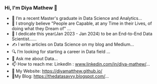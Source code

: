 ### Hi, I'm Diya Mathew 👋

- 🔭 I’m a recent Master's graduate in Data Science and Analytics...
- 🌱 I strongly believe "People are Capable, at any Time in their Lives, of doing what they Dream of" ...
- 🌱 I dedicate this year(Jan 2023 - Jan 2024) to be an End-to-End Data Scientist......
- ✍️ I write articles on Data Science on my blog and Medium...
- :mag: I’m looking for starting a career in Data field ...
- 💬 Ask me about Data...
- 📫 How to reach me: LinkedIn : www.linkedin.com/in/diya-mathew/...
- 🎯 My Website: https://diyamatthew.github.io/
- :pencil:My Blog: https://thedatasavvy.blogspot.com/...
<!--
**DiyaMatthew/DiyaMatthew** is a ✨ _special_ ✨ repository because its `README.md` (this file) appears on your GitHub profile.

Here are some ideas to get you started:

- 🔭 I’m currently doing Advanced MSc in Dta Science and Analytics...
- 🌱 I’m strongly believe "Learn continually — there’s always one more thing to learn" ...
- 👯 ✍️:pencil: I write articles of Data Science on my blog and Medium...
- 🤔 I’m looking for starting a career in Data field ...
- 💬 Ask me about ...
- 📫 How to reach me: LinkedIn : www.linkedin.com/in/diya-mathew/...
- 😄 My Blog: https://thedatasavvy.blogspot.com/...
- ⚡ Fun fact: ...
-->
